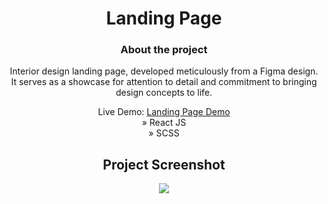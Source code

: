 <div align='center'>
<h1>Landing Page</h1>
  <h3>About the project</h3>
  <p>Interior design landing page, developed meticulously from a  Figma design. It serves as a showcase for attention to detail and commitment to bringing design concepts to life.</p>
Live Demo: <a href='https://liam-brooks-landingpage.vercel.app/'>Landing Page Demo</a> <br>
» React JS <br>
» SCSS


  <h2>Project Screenshot</h2>

<div align='center'>
<img src='public/project-screens/landing.png'/>
</div>

</div>

